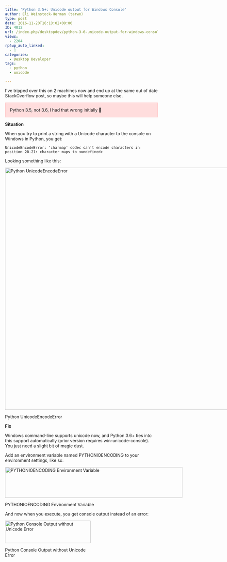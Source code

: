 ```yaml
---
title: 'Python 3.5+: Unicode output for Windows Console'
author: Eli Weinstock-Herman (tarwn)
type: post
date: 2016-11-20T16:10:02+00:00
ID: 4812
url: /index.php/desktopdev/python-3-6-unicode-output-for-windows-console/
views:
  - 2204
rp4wp_auto_linked:
  - 1
categories:
  - Desktop Developer
tags:
  - python
  - unicode

---
```

I've tripped over this on 2 machines now and end up at the same out of date StackOverflow post, so maybe this will help someone else.

<div style="border: #FFCCCC 2px solid; background-color: #FFDDDD; padding: 1em;">
  Python 3.5, not 3.6, I had that wrong initially 🙂
</div>

**Situation**
  
When you try to print a string with a Unicode character to the console on Windows in Python, you get:
  
`UnicodeEncodeError: 'charmap' codec can't encode characters in position 20-21: character maps to <undefined>`

Looking something like this:
  


<div id="attachment_4813" style="width: 810px" class="wp-caption alignleft">
  <a href="https://lessthandot.z19.web.core.windows.net/wp-content/uploads/2016/11/python_console_unicode_error.png"><img src="https://lessthandot.z19.web.core.windows.net/wp-content/uploads/2016/11/python_console_unicode_error.png" alt="Python UnicodeEncodeError" width="800" class="size-full wp-image-4813" srcset="https://lessthandot.z19.web.core.windows.net/wp-content/uploads/2016/11/python_console_unicode_error.png 868w, https://lessthandot.z19.web.core.windows.net/wp-content/uploads/2016/11/python_console_unicode_error-300x54.png 300w" sizes="(max-width: 868px) 100vw, 868px" /></a>
  
  <p class="wp-caption-text">
    Python UnicodeEncodeError
  </p>
</div>

**Fix**
  
Windows command-line supports unicode now, and Python 3.6+ ties into this support automatically (prior version requires win-unicode-console). You just need a slight bit of magic dust.

Add an environment variable named PYTHONIOENCODING to your environment settings, like so:
  


<div id="attachment_4814" style="width: 595px" class="wp-caption alignleft">
  <a href="https://lessthandot.z19.web.core.windows.net/wp-content/uploads/2016/11/envvars.png"><img src="https://lessthandot.z19.web.core.windows.net/wp-content/uploads/2016/11/envvars.png" alt="PYTHONIOENCODING Environment Variable" width="585" height="101" class="size-full wp-image-4814" srcset="https://lessthandot.z19.web.core.windows.net/wp-content/uploads/2016/11/envvars.png 585w, https://lessthandot.z19.web.core.windows.net/wp-content/uploads/2016/11/envvars-300x51.png 300w" sizes="(max-width: 585px) 100vw, 585px" /></a>
  
  <p class="wp-caption-text">
    PYTHONIOENCODING Environment Variable
  </p>
</div>

And now when you execute, you get console output instead of an error:
  


<div id="attachment_4815" style="width: 292px" class="wp-caption alignleft">
  <a href="https://lessthandot.z19.web.core.windows.net/wp-content/uploads/2016/11/python_console_unicode_success.png"><img src="https://lessthandot.z19.web.core.windows.net/wp-content/uploads/2016/11/python_console_unicode_success.png" alt="Python Console Output without Unicode Error" width="282" height="74" class="size-full wp-image-4815" /></a>
  
  <p class="wp-caption-text">
    Python Console Output without Unicode Error
  </p>
</div>